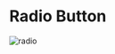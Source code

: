 # Radio Button

![radio](https://uploads.github.ibm.com/github-enterprise-assets/0000/0081/0000/7985/3d3ed40a-c4e5-11e5-92c0-60b7b34186c3.gif)
